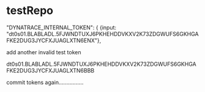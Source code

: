 # testRepo


"DYNATRACE_INTERNAL_TOKEN": {
		{input: "dt0s01.BLABLADL.5FJWNDTUXJ6PKHEHDDVKXV2K73ZDGWUFS6GKHGAFKE2DUG3JYCFXJUAGLXTN6ENX"},
		
		
add another invalid test token

dt0s01.BLABLADL.5FJWNDTUXJ6PKHEHDDVKXV2K73ZDGWUFS6GKHGAFKE2DUG3JYCFXJUAGLXTN6BBB

commit tokens again................
